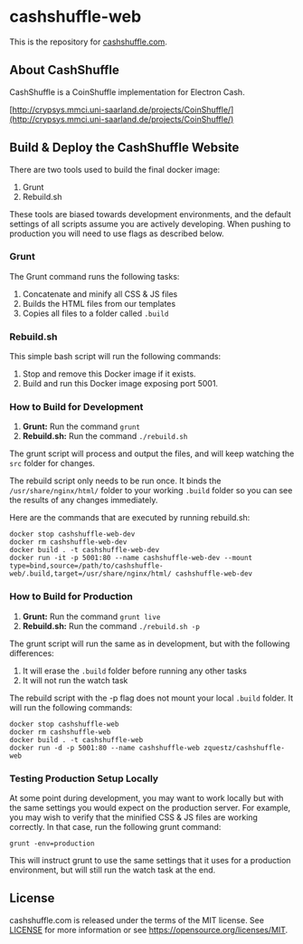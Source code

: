 # cashshuffle-web

This is the repository for [cashshuffle.com](https://cashshuffle.com). 

## About CashShuffle

CashShuffle is a CoinShuffle implementation for Electron Cash.

[http://crypsys.mmci.uni-saarland.de/projects/CoinShuffle/](http://crypsys.mmci.uni-saarland.de/projects/CoinShuffle/)

## Build & Deploy the CashShuffle Website

There are two tools used to build the final docker image:

1. Grunt
1. Rebuild.sh

These tools are biased towards development environments, and the default settings of all scripts assume you are actively developing. When pushing to production you will need to use flags as described below.

### Grunt

The Grunt command runs the following tasks:

1. Concatenate and minify all CSS & JS files
1. Builds the HTML files from our templates
1. Copies all files to a folder called `.build`

### Rebuild.sh

This simple bash script will run the following commands:

1. Stop and remove this Docker image if it exists.
1. Build and run this Docker image exposing port 5001.

### How to Build for Development

1. **Grunt:** Run the command `grunt`
1. **Rebuild.sh:** Run the command `./rebuild.sh`

The grunt script will process and output the files, and will keep watching the `src` folder for changes.

The rebuild script only needs to be run once. It binds the `/usr/share/nginx/html/` folder to your working `.build` folder so you can see the results of any changes immediately.

Here are the commands that are executed by running rebuild.sh:

```
docker stop cashshuffle-web-dev
docker rm cashshuffle-web-dev
docker build . -t cashshuffle-web-dev
docker run -it -p 5001:80 --name cashshuffle-web-dev --mount type=bind,source=/path/to/cashshuffle-web/.build,target=/usr/share/nginx/html/ cashshuffle-web-dev
```

### How to Build for Production

1. **Grunt:** Run the command `grunt live`
1. **Rebuild.sh:** Run the command `./rebuild.sh -p`

The grunt script will run the same as in development, but with the following differences:

1. It will erase the `.build` folder before running any other tasks
1. It will not run the watch task

The rebuild script with the -p flag does not mount your local `.build` folder. It will run the following commands:

```
docker stop cashshuffle-web
docker rm cashshuffle-web
docker build . -t cashshuffle-web
docker run -d -p 5001:80 --name cashshuffle-web zquestz/cashshuffle-web
```

### Testing Production Setup Locally

At some point during development, you may want to work locally but with the same settings you would expect on the production server. For example, you may wish to verify that the minified CSS & JS files are working correctly. In that case, run the following grunt command:

```
grunt -env=production
```

This will instruct grunt to use the same settings that it uses for a production environment, but will still run the watch task at the end.

## License

cashshuffle.com is released under the terms of the MIT license. See [LICENSE](LICENSE) for more
information or see https://opensource.org/licenses/MIT.
